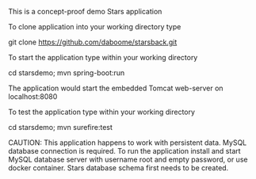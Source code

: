 This is a concept-proof demo Stars application

To clone application into your working directory type

git clone https://github.com/daboome/starsback.git

To start the application type within your working directory

cd starsdemo; mvn spring-boot:run

The application would start the embedded Tomcat web-server on localhost:8080 

To test the application type within your working directory

cd starsdemo; mvn surefire:test

CAUTION:
This application happens to work with persistent data.
MySQL database connection is required. To run the application install and start MySQL database server 
with username root and empty password, or use docker container. Stars database schema first needs to be created.